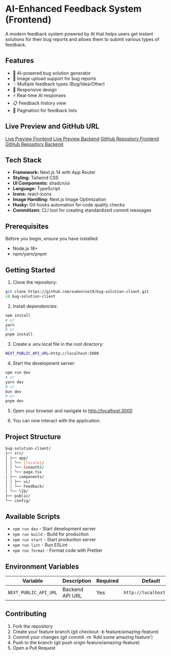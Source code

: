# AI-Enhanced Feedback System (Frontend)

A modern feedback system powered by AI that helps users get instant solutions for their bug reports and allows them to submit various types of feedback.

## Features

- 🤖 AI-powered bug solution generator
- 📸 Image upload support for bug reports
- 💡 Multiple feedback types (Bug/Idea/Other)
- 📱 Responsive design
- ⚡ Real-time AI responses
- 📋 Feedback history view
- 📄 Pagination for feedback lists

## Live Preview and GitHub URL

[Live Preview Frontend](https://bug-solution.vercel.app/)
[Live Preview Backend](https://bug-solution.onrender.com/)
[GitHub Repository Frontend](https://github.com/sumoncse19/bug-solution-client)
[GitHub Repository Backend](https://github.com/sumoncse19/bug-solution-with-ai)

## Tech Stack

- **Framework:** Next.js 14 with App Router
- **Styling:** Tailwind CSS
- **UI Components:** shadcn/ui
- **Language:** TypeScript
- **Icons:** react-icons
- **Image Handling:** Next.js Image Optimization
- **Husky:** Git hooks automation for code quality checks
- **Commitizen:** CLI tool for creating standardized commit messages

## Prerequisites

Before you begin, ensure you have installed:

- Node.js 18+
- npm/yarn/pnpm

## Getting Started

1. Clone the repository:
```bash
git clone https://github.com/sumoncse19/bug-solution-client.git
cd bug-solution-client
```

2. Install dependencies:

```bash
npm install
# or
yarn
# or
pnpm install
```

3. Create a .env.local file in the root directory:

```bash
NEXT_PUBLIC_API_URL=http://localhost:5000
```

4. Start the development server:

```bash
npm run dev
# or
yarn dev
# or
bun dev
# or
pnpm dev
```

5. Open your browser and navigate to [http://localhost:3000](http://localhost:300)

6. You can now interact with the application.

## Project Structure
```bash
bug-solution-client/
├── src/
│ ├── app/
│ │ └── [locale]/
│ │ └── (unauth)/
│ │ └── page.tsx
│ ├── components/
│ │ ├── ui/
│ │ └── Feedback/
│ └── lib/
├── public/
└── config/
```

## Available Scripts

- `npm run dev` - Start development server
- `npm run build` - Build for production
- `npm run start` - Start production server
- `npm run lint` - Run ESLint
- `npm run format` - Format code with Prettier

## Environment Variables

|       Variable        |   Description   | Required |         Default         |
| --------------------- | --------------- | -------- | ----------------------- |
| `NEXT_PUBLIC_API_URL` | Backend API URL |   Yes    | `http://localhost:5000` |

## Contributing

1. Fork the repository
2. Create your feature branch (git checkout -b feature/amazing-feature)
3. Commit your changes (git commit -m 'Add some amazing feature')
4. Push to the branch (git push origin feature/amazing-feature)
5. Open a Pull Request
